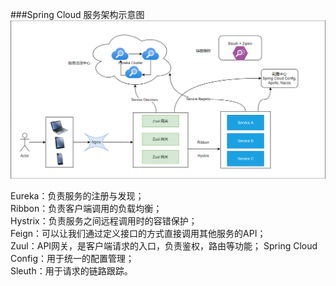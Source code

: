 ###Spring Cloud 服务架构示意图
![img.png](img.png)

Eureka：负责服务的注册与发现；  
Ribbon：负责客户端调用的负载均衡；  
Hystrix：负责服务之间远程调用时的容错保护；  
Feign：可以让我们通过定义接口的方式直接调用其他服务的API；  
Zuul：API网关，是客户端请求的入口，负责鉴权，路由等功能； 
Spring Cloud Config：用于统一的配置管理；   
Sleuth：用于请求的链路跟踪。 
